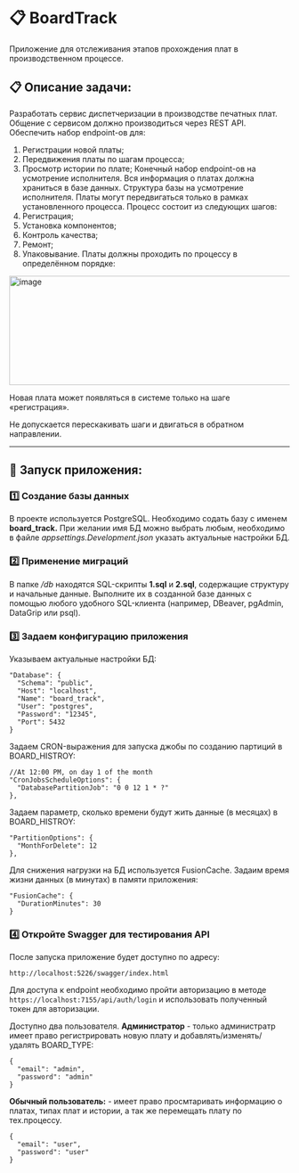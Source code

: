 
# 📋 BoardTrack

Приложение для отслеживания этапов прохождения плат в производственном процессе.
## 📋 Описание задачи:
Разработать сервис диспетчеризации в производстве печатных плат. Общение с сервисом должно производиться через REST API. Обеспечить набор endpoint-ов для:
1.	Регистрации новой платы;
2.	Передвижения платы по шагам процесса;
3.	Просмотр истории по плате;
Конечный набор endpoint-ов на усмотрение исполнителя.
Вся информация о платах должна храниться в базе данных. Структура базы на усмотрение исполнителя.
Платы могут передвигаться только в рамках установленного процесса. Процесс состоит из следующих шагов:
1.	Регистрация;
2.	Установка компонентов;
3.	Контроль качества;
4.	Ремонт;
5.	Упаковывание.
Платы должны проходить по процессу в определённом порядке:
 <img width="639" height="196" alt="image" src="https://github.com/user-attachments/assets/eea35a27-1f70-4509-b437-864a9ed04caf" />

Новая плата может появляться в системе только на шаге «регистрация».

Не допускается перескакивать шаги и двигаться в обратном направлении.

---

## 🚀 Запуск приложения:

### 1️⃣ Создание базы данных

В проекте используется PostgreSQL. Необходимо содать базу с именем **board_track.** 
При желании имя БД можно выбрать любым, необходимо в файле *appsettings.Development.json* указать актуальные настройки БД. 

### 2️⃣ Применение миграций

В папке */db* находятся SQL-скрипты **1.sql** и **2.sql**, содержащие структуру и начальные данные. Выполните их в созданной базе данных с помощью любого удобного SQL-клиента (например, DBeaver, pgAdmin, DataGrip или psql).

### 3️⃣ Задаем конфигурацию приложения

Указываем актуальные настройки БД:
```env
"Database": {
  "Schema": "public",
  "Host": "localhost",
  "Name": "board_track",
  "User": "postgres",
  "Password": "12345",
  "Port": 5432
}
```

Задаем CRON-выражения для запуска джобы по созданию партиций в BOARD_HISTROY:
```
//At 12:00 PM, on day 1 of the month
"CronJobsScheduleOptions": {
  "DatabasePartitionJob": "0 0 12 1 * ?"
},
```

Задаем параметр, сколько времени будут жить данные (в месяцах) в BOARD_HISTROY:
```
"PartitionOptions": {
  "MonthForDelete": 12
},
```

Для снижения нагрузки на БД используется FusionCache. Задаим время жизни данных (в минутах) в памяти приложения:
```
"FusionCache": {
  "DurationMinutes": 30
}
```
### 4️⃣ Откройте Swagger для тестирования API
После запуска приложение будет доступно по адресу:
```
http://localhost:5226/swagger/index.html
```
Для доступа к endpoint необходимо пройти авторизацию в методе 
```https://localhost:7155/api/auth/login``` и использовать полученный токен для авторизации.

Доступно два пользователя. 
**Администратор** - только администратр имеет право регистрировать новую плату и добавлять/изменять/удалять BOARD_TYPE:
```
{
  "email": "admin",
  "password": "admin"
}
```

**Обычный пользователь:** - имеет право просмтаривать информацию о платах, типах плат и истории, а так же перемещать плату по тех.процессу.
```
{
  "email": "user",
  "password": "user"
}
```
